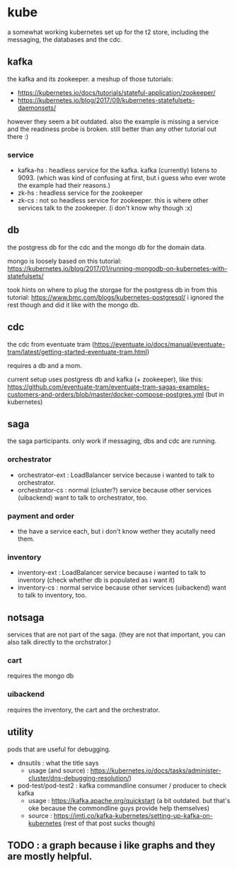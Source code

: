 # kube
a somewhat working kubernetes set up for the t2 store, including the messaging, the databases and the cdc.

## kafka  
the kafka and its zookeeper.
a meshup of those tutorials:
* https://kubernetes.io/docs/tutorials/stateful-application/zookeeper/
* https://kubernetes.io/blog/2017/09/kubernetes-statefulsets-daemonsets/
    
however they seem a bit outdated. 
also the example is missing a service and the readiness probe is broken. 
still better than any other tutorial out there :)

### service
* kafka-hs : headless service for the kafka. kafka (currently) listens to 9093. (which was kind of confusing at first, but i guess who ever wrote the example had their reasons.)
* zk-hs : headless service for the zookeeper 
* zk-cs : not so headless service for zookeeper. this is where other services talk to the zookeeper. (i don't know why though :x)


## db  
the postgress db for the cdc and the mongo db for the domain data.

mongo is loosely based on this tutorial: https://kubernetes.io/blog/2017/01/running-mongodb-on-kubernetes-with-statefulsets/

took hints on where to plug the storgae for the postgress db in from this tutorial: https://www.bmc.com/blogs/kubernetes-postgresql/
i ignored the rest though and did it like with the mongo db.

## cdc  
the cdc from eventuate tram (https://eventuate.io/docs/manual/eventuate-tram/latest/getting-started-eventuate-tram.html)

requires a db and a mom.

current setup uses postgress db and kafka (+ zookeeper), like this: https://github.com/eventuate-tram/eventuate-tram-sagas-examples-customers-and-orders/blob/master/docker-compose-postgres.yml (but in kubernetes)


## saga  
the saga participants. only work if messaging, dbs and cdc are running.

### orchestrator 
- orchestrator-ext : LoadBalancer service because i wanted to talk to orchestrator.
- orchestrator-cs : normal (cluster?) service because other services (uibackend) want to talk to orchestrator, too.

### payment and order
- the have a service each, but i don't know wether they acutally need them.

### inventory 
- inventory-ext : LoadBalancer service because i wanted to talk to inventory (check whether db is populated as i want it)
- inventory-cs : normal service because other services (uibackend) want to talk to inventory, too.


## notsaga  
services that are not part of the saga. 
(they are not that important, you can also talk directly to the orchstrator.)

### cart
requires the mongo db
### uibackend
requires the inventory, the cart and the orchestrator.



## utility
pods that are useful for debugging.
- dnsutils : what the title says 
    - usage (and source) : https://kubernetes.io/docs/tasks/administer-cluster/dns-debugging-resolution/)
- pod-test/pod-test2 : kafka commandline consumer / producer to check kafka
    - usage : https://kafka.apache.org/quickstart (a bit outdated. but that's oke because the commondline guys provide help themselves)
    - source : https://imti.co/kafka-kubernetes/setting-up-kafka-on-kubernetes (rest of that post sucks though)

## TODO : a graph because i like graphs and they are mostly helpful. 

